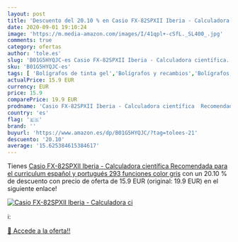 ```yaml
---
layout: post
title: 'Descuento del 20.10 % en Casio FX-82SPXII Iberia - Calculadora ci'
date: 2020-09-01 19:10:24
image: 'https://m.media-amazon.com/images/I/41qpl+-cSfL._SL400_.jpg'
comments: true
category: ofertas
author: 'tole.es'
slug: 'B01G5HYQJC-es Casio FX-82SPXII Iberia - Calculadora científica...'
sku: 'B01G5HYQJC-es'
tags: [ 'Bolígrafos de tinta gel','Bolígrafos y recambios','Bolígrafos, lápices y útiles de escritura','Oficina y papelería','Recambios para bolígrafos y plumas','calculadora', ]
actualPrice: 15.9 EUR
currency: EUR
price: 15.9
comparePrice: 19.9 EUR
prodname: 'Casio FX-82SPXII Iberia - Calculadora científica  Recomendada para el curriculum español y portugués  293 funciones  color gris'
country: 'es'
flag: '🇪🇸'
brand: ''
buyurl: 'https://www.amazon.es/dp/B01G5HYQJC/?tag=tolees-21'
descuento: '20.10'
average: '15.625384615384617'
---
```


Tienes [Casio FX-82SPXII Iberia - Calculadora científica  Recomendada para el curriculum español y portugués  293 funciones  color gris](https://www.amazon.es/dp/B01G5HYQJC/?tag=tolees-21) con un 20.10 % de descuento con precio de oferta de 15.9 EUR (original: 19.9 EUR) en el siguiente enlace!

[![Casio FX-82SPXII Iberia - Calculadora ci](https://m.media-amazon.com/images/I/41qpl+-cSfL._SL400_.jpg)](https://www.amazon.es/dp/B01G5HYQJC/?tag=tolees-21)

ℹ️:


[🛒 Accede a la oferta!!](https://www.amazon.es/dp/B01G5HYQJC/?tag=tolees-21)
